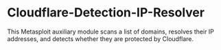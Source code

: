 # Cloudflare-Detection-IP-Resolver
This Metasploit auxiliary module scans a list of domains, resolves their IP addresses, and detects whether they are protected by Cloudflare.

